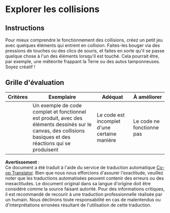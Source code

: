 <!--
CO_OP_TRANSLATOR_METADATA:
{
  "original_hash": "8a0a097b45e7c75a611e2795e4013f16",
  "translation_date": "2025-08-23T23:03:06+00:00",
  "source_file": "6-space-game/4-collision-detection/assignment.md",
  "language_code": "fr"
}
-->
# Explorer les collisions

## Instructions

Pour mieux comprendre le fonctionnement des collisions, créez un petit jeu avec quelques éléments qui entrent en collision. Faites-les bouger via des pressions de touches ou des clics de souris, et faites en sorte qu'il se passe quelque chose à l'un des éléments lorsqu'il est touché. Cela pourrait être, par exemple, une météorite frappant la Terre ou des autos tamponneuses. Soyez créatif !

## Grille d'évaluation

| Critères | Exemplaire                                                                                                                | Adéquat                        | À améliorer       |
| -------- | ------------------------------------------------------------------------------------------------------------------------ | ------------------------------ | ----------------- |
|          | Un exemple de code complet et fonctionnel est produit, avec des éléments dessinés sur le canvas, des collisions basiques et des réactions qui se produisent | Le code est incomplet d'une certaine manière | Le code ne fonctionne pas |

**Avertissement** :  
Ce document a été traduit à l'aide du service de traduction automatique [Co-op Translator](https://github.com/Azure/co-op-translator). Bien que nous nous efforcions d'assurer l'exactitude, veuillez noter que les traductions automatisées peuvent contenir des erreurs ou des inexactitudes. Le document original dans sa langue d'origine doit être considéré comme la source faisant autorité. Pour des informations critiques, il est recommandé de recourir à une traduction professionnelle réalisée par un humain. Nous déclinons toute responsabilité en cas de malentendus ou d'interprétations erronées résultant de l'utilisation de cette traduction.
